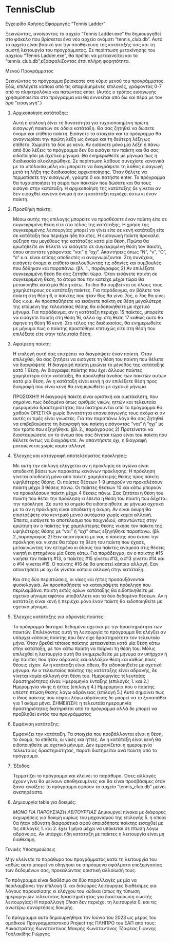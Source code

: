 # TennisClub
Εγχειρίδο Χρήσης Εφαρμογής “Tennis Ladder”


  Ξεκινώντας, ανοίγοντας το αρχείο “Tennis Ladder.exe” θα δημιουργηθεί στο φάκελο που βρίσκεται ένα νέο αρχείο ονόματι “tennis_club.db”. 
	Αυτό το αρχείο είναι βασικό για την αποθήκευση της κατάταξής σας και τη σωστή λειτουργία του προγράμματος. 
	Σε περίπτωση μετακίνησης του αρχείου “Tennis Ladder.exe”, θα πρέπει να μετακινείται και το “tennis_club.db”,εξασφαλίζοντας έτσι πλήρη φορητότητα.

Μενού Προγράμματος

  Ξεκινώντας το πρόγραμμα βρίσκεστε στο κύριο μενού του προγράμματος. Εδώ, επιλέγετε κάποια από τις απαριθμημένες επιλογές, 
	γράφοντας 0-7 από το πληκτρολόγιο και πατώντας enter. 
	(Αυτός ο τρόπος εισαγωγής χρησιμοποιείται στο πρόγραμμα και θα εννοείται από δω και πέρα με τον όρο “εισαγωγή”.)


1. Αρχικοποίηση κατάταξης:

	Αυτή η επιλογή δίνει τη δυνατότητα για τυχαιοποιημένη πρώτη εισαγωγή παικτών σε άδεια κατάταξη. 
	Θα σας ζητηθεί να δώσετε όνομα και επίθετο παίκτη. Εισάγετε τα στοιχεία και το πρόγραμμα θα αναγνωρίσει την πρώτη λέξη 
	ως όνομα και τη δεύτερη λέξη ως επίθετο. Χωρίστε τα δύο με κενό. Αν εισάγετε μόνο μία λέξη ή πάνω από δύο λέξεις το πρόγραμμα 
	δεν θα εισάγει τον παίκτη και θα σας ειδοποιήσει με σχετικό μήνυμα. Θα ενημερωθείτε με μήνυμα πως η διαδικασία ολοκληρώθηκε.
	Σε περίπτωση λάθους συνεχίστε κανονικά με τα υπόλοιπα μέλη και μπορείτε να διαγράψετε τη λάθος εισαγωγή μετά τη λήξη της διαδικασίας αρχικοποίησης.
	Όταν θέλετε να τερματίσετε την εισαγωγή, γράψτε 0 και πατήστε enter. Το πρόγραμμα θα τυχαιοποιήσει τη σειρά των παικτών που δώσατε και θα τους εισάγει στην κατάταξη.
	Η αρχικοποίηση της κατάταξης δε γίνεται αν δεν εισαχθεί κανένα όνομα ή αν η κατάταξη περιέχει έστω κι έναν παίκτη.

2. Προσθήκη παίκτη:

	Μέσω αυτής της επιλογής μπορείτε να προσθέσετε έναν παίκτη είτε σε συγκεκριμένη θέση είτε στο τέλος της κατάταξης. 
	Η χρήση της συγκεκριμένης λειτουργίας μπορεί να γίνει είτε σε κενή κατάταξη είτε σε κατάταξη που περιέχει ήδη παίκτες. 
	Η εισαγωγή παίκτη προκαλεί αύξηση του μεγέθους της κατάταξης κατά μία θέση.
	Πρώτα θα ερωτηθείτε αν θέλετε να εισάγετε σε συγκεκριμένη θέση τον παίκτη, όπου απαντάτε γράφοντας “ναι” ή “οχι”. 
	Απαντήσεις όπως “Ν”, “ν”, “Ο”, “ο” κ.α. είναι επίσης αποδεκτές κι αναγνωρίζονται.
	Στη συνέχεια, εισάγετε όνομα κι επίθετο ακολουθώντας τις οδηγίες και συμβουλές που δόθηκαν και παραπάνω. (βλ. 1., παράγραφος 2)
	Αν επιλέξατε συγκεκριμένη θέση θα σας ζητηθεί τώρα. Όταν εισάγετε παίκτη σε συγκεκριμένη θέση, το άτομο που την κατείχε μέχρι τώρα 
	θα μετακινηθεί κατά μία θέση κάτω. Το ίδιο θα συμβεί και σε όλους τους χαμηλότερους σε κατάταξη παίκτες. Για παράδειγμα, αν βάλετε 
	τον παίκτη στη θέση 6, ο παίκτης που ήταν 6ος θα γίνει 7ος, ο 7ος θα γίνει 8ος κ.ο.κ. 
	Αν προσπαθήσετε να εισάγετε παίκτη σε θέση μεγαλύτερη της επόμενη της τελευταίας θέσης θα ειδοποιηθείτε με σχετικό μήνυμα. 
	Για παράδειγμα, αν η κατάταξη περιέχει 15 παίκτες, μπορείτε να εισάγετε παίκτη στη θέση 16, αλλά όχι στη θέση 17 καθώς αυτό θα άφηνε τη θέση 16 κενή. 
	Στο τέλος της διαδικασίας, θα ενημερωθείτε με μήνυμα πως ο παίκτης προστέθηκε επιτυχώς είτε στη θέση που επιλέξατε είτε στην τελευταία θέση.

3. Αφαίρεση παίκτη:

	Η επιλογή αυτή σας επιτρέπει να διαγράψετε έναν παίκτη. Όταν επιλεχθεί, θα σας ζητήσει να εισάγετε τη θέση του παίκτη που θέλετε να διαγράψετε.
	Η διαγραφή παίκτη μειώνει το μέγεθος της κατάταξης κατά 1 θέση. Αν διαγραφεί παίκτης που έχει άλλους παίκτες χαμηλότερα στην κατάταξη, 
	θα προκληθεί άνοδος των παικτών αυτών κατά μία θέση.
	Αν η κατάταξη είναι κενή ή αν επιλέξετε θέση προς διαγραφή που είναι κενή θα ενημερωθείτε με σχετικό μήνυμα.


	ΠΡΟΣΟΧΗ!!! Η διαγραφή παίκτη είναι οριστική και αμετάκλητη, που σημαίνει πως δεδομένα όπως αριθμός νικών, 
	ηττών και τελευταία ημερομηνία δραστηριότητας που διατηρούνται από το πρόγραμμα θα χαθούν ΟΡΙΣΤΙΚΆ χωρίς δυνατότητα επανεισαγωγής 
	τους ακόμα κι αν αυτές οι τιμές είναι γνωστές.
	Για τον παραπάνω λόγο θα σας ζητηθεί να επιβεβαιώσετε τη διαγραφή του παίκτη εισάγοντας “ναι” ή “οχι” 
	με τον τρόπο που εξηγήθηκε. (βλ 2., παράγραφος 2) Προτείνεται να διασταυρώσετε αν το όνομα που σας δίνεται τώρα είναι του 
	παίκτη που θέλετε όντως να διαγράψετε. Αν απαντήσετε όχι, η διαγραφή ματαιώνεται χωρίς καμία αλλαγή.

4. Έλεγχος και καταγραφή αποτελέσματος πρόκλησης:
	
	Με αυτή την επιλογή ελέγχεται αν η πρόκληση σε αγώνα είναι αποδεκτή βάσει των παρακάτω κανόνων πρόκλησης:
		Η πρόκληση γίνεται αποδεκτή μόνο από παίκτη χαμηλότερης θέσης προς παίκτη υψηλότερης θέσης.
		Οι παίκτες θέσεων 1-9 μπορούν να προκαλέσουν παίκτη μέχρι 3 θέσεις πάνω.
		Οι παίκτες θέσεων 10 και κάτω μπορούν να προκαλέσουν παίκτη μέχρι 4 θέσεις πάνω.
	Σας ζητάται η θέση του παίκτη που θέτει την πρόκληση κι έπειτα η θέση του παίκτη που δέχεται την πρόκληση. Σε αυτό το σημείο θα 
	ειδοποιηθείτε με μήνυμα σχετικά με το αν η πρόκληση είναι αποδεκτή η άκυρη. Αν είναι άκυρη θα επιστρέψετε στο κεντρικό μενού αυτόματα χωρίς καμία αλλαγή.
	Έπειτα, εισάγετε το αποτέλεσμα του παιχνιδιού, απαντώντας στην ερώτηση αν ο παίκτης της χαμηλότερης θέσης νίκησε τον 
	παίκτη της υψηλότερης θέσης με “ναι” ή “οχι” όπως εξηγήθηκε παραπάνω. (βλ 2.,παράγραφος 2)
	Εαν απαντήσετε με ναι, ο παίκτης που έκανε την πρόκληση και νίκησε θα πάρει τη θέση του παίκτη που έχασε, μετακινώντας τον ηττημένο 
	κι όλους του παίκτες ανάμεσα στις θέσεις νικητή κι ηττημένου μία θέση κάτω. Για παράδειγμα, αν ο παίκτης #15 νικήσει τον παίκτη #13, 
	ο παίκτης #15 γίνεται #13, ο #13 γίνεται #14 και ο #14 γίνεται #15. Ο παίκτης #16 δε θα υποστεί κάποια αλλαγή.
	Εαν απαντήσετε με όχι δε γίνεται κάποια αλλαγή στην κατάταξη.
	
	Και στις δύο περιπτώσεις, οι νίκες και ήττες προσαυξάνονται φυσιολογικά. 
	Αν προσπαθήσετε να καταγράψετε πρόκληση που περιλαμβάνει παίκτη εκτός ορίων κατάταξης θα ειδοποιηθείτε με σχετικό μήνυμα αφότου υποβάλλετε και τα δύο δεδομένα θέσεων.
	Αν η κατάταξη είναι κενή ή περιέχει μόνο έναν παίκτη θα ειδοποιηθείτε με σχετικό μήνυμα. 

5. Έλεγχος κατάταξης για αδρανείς παίκτες:

	Το πρόγραμμα διατηρεί δεδομένα σχετικά με την δραστηριότητα των παικτών. Επιλέγοντας αυτή τη λειτουργία το πρόγραμμα θα ελέγξει 
	αν υπάρχει κάποιος παίκτης που δεν είχε δραστηριότητα τον τελευταίο μήνα. Όταν βρεθεί τέτοιος παίκτης μετακινείται κατά μία θέση 
	κάτω στην κατάταξη, με τον κάτω παίκτη να παίρνει τη θέση του. 
	Μόλις επιλεχθεί η λειτουργία αυτή θα ενημερωθείτε με μήνυμα αν υπήρχαν ή όχι παίκτες που ήταν αδρανείς και αλλάξαν θέση και 
	καθώς ποιες θέσεις είχαν.
	Αν η κατάταξη είναι άδεια, θα ειδοποιηθείτε με σχετικό μήνυμα.
	Αν ο τελευταίος παίκτης της κατάταξης είναι αδρανής, δε γίνεται καμία αλλαγή στη θέση του. 
	Ημερομηνίες τελευταίας δραστηριότητας είναι:
		Ημερομηνία ένταξης (επιλογές 1. και 2.)
		Ημερομηνία νίκης ή ήττας (επιλογή 4.)
		Ημερομηνία που ο παίκτης υπέστη πτώση θέσης λόγω αδράνειας (επιλογή 5.) Αυτό σημαίνει πως ο ίδιος παίκτης που πέφτει 
		λόγω αδράνειας δε μπορεί να το ξαναπάθει για 1 ακόμα μήνα.
	ΣΗΜΕΙΩΣΗ: η τελευταία ημερομηνία δραστηριότητας διατηρείται από το πρόγραμμα αλλά δε μπορεί να προβληθεί εντός του προγράμματος

6. Εμφάνιση κατάταξης:

	Εμφανίζει την κατάταξη. Τα στοιχεία που προβάλλονται είναι η θέση, το όνομα, το επίθετο, οι νίκες και ήττες. 
	Αν η κατάταξη είναι κενή θα ειδοποιηθείτε με σχετικό μήνυμα. 
	Δεν εμφανίζεται η ημερομηνία τελευταίας δραστηριότητας, παρότι διατηρείται ανά παίκτη από το πρόγραμμα.

7. Έξοδος:

	Τερματίζει το πρόγραμμα και κλείνει το παράθυρο. 
	Όσες αλλαγές έχουν γίνει θα μείνουν αποθηκευμένες και θα είναι προσβάσιμες όταν ξανα-ανοίξετε το πρόγραμμα 
	εφόσον το αρχείο “tennis_club.db” μείνει ανεπηρέαστο.

0. Δημιουργία table για δοκιμές:

 	*ΜΟΝΟ ΓΙΑ ΠΑΡΟΥΣΙΑΣΗ ΛΕΙΤΟΥΡΓΙΑΣ* 
 	Δημιουργεί πίνακα με διάφορες εκχωρήσεις για δοκιμή κυρίως του μηχανισμού της επιλογής 5. η οποία θα ήταν 
	αδύνατη διαφορετικά αφού οποισδήποτε παίκτης εισαχθεί με τις επιλογές 1. και 2. έχει 1 μήνα μέχρι να υπόκειται σε πτώση λόγω αδράνειας. 
 	Αν υπάρχει ήδη κατάταξη με παίκτες η λειτουργία είναι μη διαθέσιμη.

Γενικές Υποσημειώσεις

  Μην κλείνετε το παράθυρο του προγράμματος κατά τη λειτουργία του καθώς αυτό μπορεί να οδηγήσει σε απρόσμενα 
	σφάλματα επεξεργασίας των δεδομένων σας, προκαλώντας οριστική αλλοίωσή τους. 
	
  Το πρόγραμμα είναι διαθέσιμο σε δύο παραλλαγές με μία να περιλαμβάνει την επιλογή 0. και διάφορες λειτουργίες 
	διαθέσιμες για λόγους παρουσίασης κι ελέγχου του κώδικα (όπως πχ τύπωση ημερομηνιών τελευταίας δραστηριότητας για διασταύρωση 
	σωστής λειτουργίας) Η παραλλαγή *Clean* δεν περιέχει τη λειτουργία 0. και τις ανωτέρω συναρτήσεις δοκιμής. 

  Το πρόγραμμα αυτό δημιουργήθηκε τον Ιούνιο του 2023 ως μέρος του ομαδικού  Προγραμματιστικού Project της ΠΛΗΠΡΟ του ΕΑΠ από τους:
	Λυκοστράτης Κωνσταντίνος
	Μακρής Κωνσταντίνος
	Τζαφέας Γιάννης
	Τσολακίδης Γιώργος
